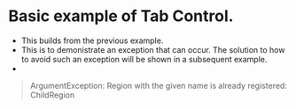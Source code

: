 # Basic example of Tab Control. 
- This builds from the previous example. 
- This is to demonistrate an exception that can occur. The solution to how to avoid such an exception will be shown in a subsequent example.
- 

> ArgumentException: Region with the given name is already registered: ChildRegion